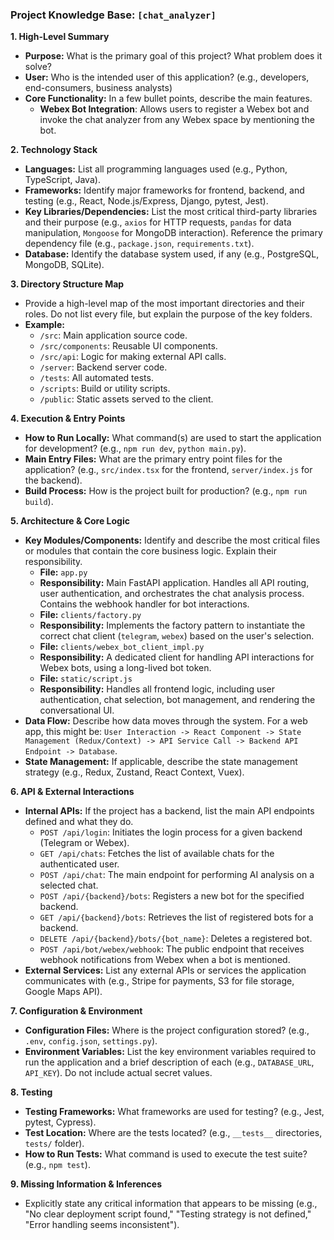 ### **Project Knowledge Base: `[chat_analyzer]`**

**1. High-Level Summary**
   - **Purpose:** What is the primary goal of this project? What problem does it solve?
   - **User:** Who is the intended user of this application? (e.g., developers, end-consumers, business analysts)
   - **Core Functionality:** In a few bullet points, describe the main features.
     - **Webex Bot Integration**: Allows users to register a Webex bot and invoke the chat analyzer from any Webex space by mentioning the bot.

**2. Technology Stack**
   - **Languages:** List all programming languages used (e.g., Python, TypeScript, Java).
   - **Frameworks:** Identify major frameworks for frontend, backend, and testing (e.g., React, Node.js/Express, Django, pytest, Jest).
   - **Key Libraries/Dependencies:** List the most critical third-party libraries and their purpose (e.g., `axios` for HTTP requests, `pandas` for data manipulation, `Mongoose` for MongoDB interaction). Reference the primary dependency file (e.g., `package.json`, `requirements.txt`).
   - **Database:** Identify the database system used, if any (e.g., PostgreSQL, MongoDB, SQLite).

**3. Directory Structure Map**
   - Provide a high-level map of the most important directories and their roles. Do not list every file, but explain the purpose of the key folders.
   - **Example:**
     - `/src`: Main application source code.
     - `/src/components`: Reusable UI components.
     - `/src/api`: Logic for making external API calls.
     - `/server`: Backend server code.
     - `/tests`: All automated tests.
     - `/scripts`: Build or utility scripts.
     - `/public`: Static assets served to the client.

**4. Execution & Entry Points**
   - **How to Run Locally:** What command(s) are used to start the application for development? (e.g., `npm run dev`, `python main.py`).
   - **Main Entry Files:** What are the primary entry point files for the application? (e.g., `src/index.tsx` for the frontend, `server/index.js` for the backend).
   - **Build Process:** How is the project built for production? (e.g., `npm run build`).

**5. Architecture & Core Logic**
   - **Key Modules/Components:** Identify and describe the most critical files or modules that contain the core business logic. Explain their responsibility.
     - **File:** `app.py`
     - **Responsibility:** Main FastAPI application. Handles all API routing, user authentication, and orchestrates the chat analysis process. Contains the webhook handler for bot interactions.
     - **File:** `clients/factory.py`
     - **Responsibility:** Implements the factory pattern to instantiate the correct chat client (`telegram`, `webex`) based on the user's selection.
     - **File:** `clients/webex_bot_client_impl.py`
     - **Responsibility:** A dedicated client for handling API interactions for Webex bots, using a long-lived bot token.
     - **File:** `static/script.js`
     - **Responsibility:** Handles all frontend logic, including user authentication, chat selection, bot management, and rendering the conversational UI.
   - **Data Flow:** Describe how data moves through the system. For a web app, this might be: `User Interaction -> React Component -> State Management (Redux/Context) -> API Service Call -> Backend API Endpoint -> Database`.
   - **State Management:** If applicable, describe the state management strategy (e.g., Redux, Zustand, React Context, Vuex).

**6. API & External Interactions**
   - **Internal APIs:** If the project has a backend, list the main API endpoints defined and what they do.
     - `POST /api/login`: Initiates the login process for a given backend (Telegram or Webex).
     - `GET /api/chats`: Fetches the list of available chats for the authenticated user.
     - `POST /api/chat`: The main endpoint for performing AI analysis on a selected chat.
     - `POST /api/{backend}/bots`: Registers a new bot for the specified backend.
     - `GET /api/{backend}/bots`: Retrieves the list of registered bots for a backend.
     - `DELETE /api/{backend}/bots/{bot_name}`: Deletes a registered bot.
     - `POST /api/bot/webex/webhook`: The public endpoint that receives webhook notifications from Webex when a bot is mentioned.
   - **External Services:** List any external APIs or services the application communicates with (e.g., Stripe for payments, S3 for file storage, Google Maps API).

**7. Configuration & Environment**
   - **Configuration Files:** Where is the project configuration stored? (e.g., `.env`, `config.json`, `settings.py`).
   - **Environment Variables:** List the key environment variables required to run the application and a brief description of each (e.g., `DATABASE_URL`, `API_KEY`). Do not include actual secret values.

**8. Testing**
   - **Testing Frameworks:** What frameworks are used for testing? (e.g., Jest, pytest, Cypress).
   - **Test Location:** Where are the tests located? (e.g., `__tests__` directories, `tests/` folder).
   - **How to Run Tests:** What command is used to execute the test suite? (e.g., `npm test`).

**9. Missing Information & Inferences**
   - Explicitly state any critical information that appears to be missing (e.g., "No clear deployment script found," "Testing strategy is not defined," "Error handling seems inconsistent").